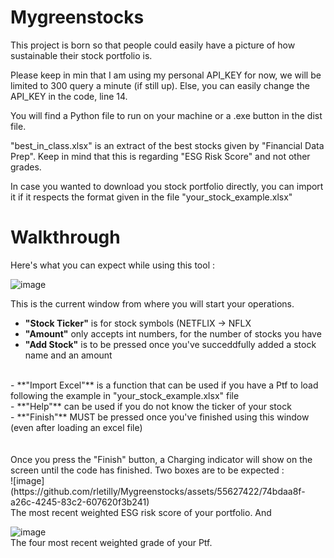 # Mygreenstocks

This project is born so that people could easily have a picture of how sustainable their stock portfolio is.

Please keep in min that I am using my personal API_KEY for now, we will be limited to 300 query a minute (if still up). Else, you can easily change the API_KEY in the code, line 14. 

You will find a Python file to run on your machine or a .exe button in the dist file.

"best_in_class.xlsx" is an extract of the best stocks given by "Financial Data Prep". Keep in mind that this is regarding "ESG Risk Score" and not other grades.

In case you wanted to download you stock portfolio directly, you can import it if it respects the format given in the file "your_stock_example.xlsx"


# Walkthrough

Here's what you can expect while using this tool : 

![image](https://github.com/rletilly/Mygreenstocks/assets/55627422/328efca4-bf0f-4d8b-9b7b-e0a02110b666)

This is the current window from where you will start your operations.

- **"Stock Ticker"** is for stock symbols (NETFLIX -> NFLX
- **"Amount"** only accepts int numbers, for the number of stocks you have
- **"Add Stock"** is to be pressed once you've succeddfully added a stock name and an amount
<br>
- **"Import Excel"** is a function that can be used if you have a Ptf to load following the example in "your_stock_example.xlsx" file <br>
- **"Help"** can be used if you do not know the ticker of your stock <br>
- **"Finish"** MUST be pressed once you've finished using this window (even after loading an excel file) <br>
<br>
<br>
Once you press the "Finish" button, a Charging indicator will show on the screen until the code has finished. 
Two boxes are to be expected : <br>
![image](https://github.com/rletilly/Mygreenstocks/assets/55627422/74bdaa8f-a26c-4245-83c2-607620f3b241)
<br>
The most recent weighted ESG risk score of your portfolio. And <br>

![image](https://github.com/rletilly/Mygreenstocks/assets/55627422/95ae9957-30a0-46c9-aecb-0ba391c0e0f3)
<br>
The four most recent weighted grade of your Ptf.



